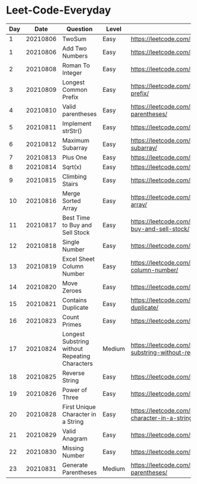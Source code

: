 # Leet-Code-Everyday

Day|Date|Question|Level|Link|Notes|
---|---|---|---|---|---|
1|20210806|TwoSum|Easy|https://leetcode.com/problems/two-sum/|dictionary|
1|20210806|Add Two Numbers|Easy|https://leetcode.com/problems/reverse-integer/||
2|20210808|Roman To Integer|Easy|https://leetcode.com/problems/roman-to-integer/||
3|20210809|Longest Common Prefix|Easy|https://leetcode.com/problems/longest-common-prefix/|`zip(*list)`|
4|20210810|Valid parentheses|Easy|https://leetcode.com/problems/valid-parentheses/|`list.pop()`|
5|20210811|Implement strStr()|Easy|https://leetcode.com/problems/implement-strstr/||
6|20210812|Maximum Subarray|Easy|https://leetcode.com/problems/maximum-subarray/||
7|20210813|Plus One|Easy|https://leetcode.com/problems/plus-one/||
8|20210814|Sqrt(x)|Easy|https://leetcode.com/problems/sqrtx/submissions/||
9|20210815|Climbing Stairs|Easy|https://leetcode.com/problems/climbing-stairs/||
10|20210816|Merge Sorted Array|Easy|https://leetcode.com/problems/merge-sorted-array/||
11|20210817|Best Time to Buy and Sell Stock|Easy|https://leetcode.com/problems/best-time-to-buy-and-sell-stock/||
12|20210818|Single Number|Easy|https://leetcode.com/problems/single-number/|XOR|
13|20210819|Excel Sheet Column Number|Easy|https://leetcode.com/problems/excel-sheet-column-number/||
14|20210820|Move Zeroes|Easy|https://leetcode.com/problems/move-zeroes/|swap|
15|20210821|Contains Duplicate|Easy|https://leetcode.com/problems/contains-duplicate/||
16|20210823|Count Primes|Easy|https://leetcode.com/problems/count-primes/|?|
17|20210824|Longest Substring without Repeating Characters|Medium|https://leetcode.com/problems/longest-substring-without-repeating-characters/||
18|20210825|Reverse String|Easy|https://leetcode.com/problems/reverse-string/||
19|20210826|Power of Three|Easy|https://leetcode.com/problems/power-of-three/||
20|20210828|First Unique Character in a String|Easy|https://leetcode.com/problems/first-unique-character-in-a-string/||
21|20210829|Valid Anagram|Easy|https://leetcode.com/problems/valid-anagram/||
22|20210830|Missing Number|Easy|https://leetcode.com/problems/missing-number/||
23|20210831|Generate Parentheses|Medium|https://leetcode.com/problems/generate-parentheses/||
